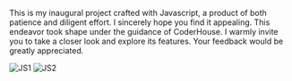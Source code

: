 This is my inaugural project crafted with Javascript, a product of both patience and diligent effort. I sincerely hope you find it appealing. This endeavor took shape under the guidance of CoderHouse. I warmly invite you to take a closer look and explore its features. Your feedback would be greatly appreciated.

![JS1](https://github.com/davidleon220/ProyectoJSLobstermarketing/assets/106166876/3a10d8d1-7240-4536-a6bc-327452cbcce2)
![JS2](https://github.com/davidleon220/ProyectoJSLobstermarketing/assets/106166876/743b6d48-f6a3-400d-9b7d-8c0c2fffe815)
